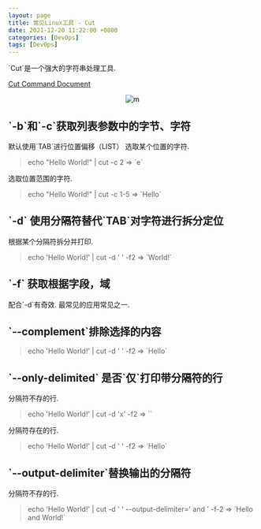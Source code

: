 ```yaml
---
layout: page
title: 常见Linux工具 - Cut
date: 2021-12-20 11:22:00 +0800
categories: [DevOps]
tags: [DevOps]
---
```


\`Cut\`是一个强大的字符串处理工具.

[Cut Command Document](https://linuxize.com/post/linux-cut-command/)

<div align="center"><img src="{{site.baseurl}}images/{{page.date | date: "%Y-%m"}}/2.png" alt="m"/></div>

## \`-b\`和\`-c\`获取列表参数中的字节、字符

默认使用\`TAB\`进行位置偏移（LIST）
选取某个位置的字符. 
>echo "Hello World!" | cut -c 2 => \`e\`

选取位置范围的字符. 
>echo "Hello World!" | cut -c 1-5 => \`Hello\`


## **\`-d\`** 使用分隔符替代\`TAB\`对字符进行拆分定位


根据某个分隔符拆分并打印. 
>echo 'Hello World!' | cut -d ' ' -f2 => \`World!\`

## **\`-f\`** 获取根据字段，域

配合\`-d\`有奇效. 最常见的应用常见之一.


## \`--complement\`排除选择的内容

>echo 'Hello World!' | cut -d ' ' -f2 => \`Hello\`

## \`--only-delimited\` 是否\`仅\`打印带分隔符的行

分隔符不存的行. 
> echo 'Hello World!' | cut -d 'x' -f2 => \`\`
> 
分隔符存在的行. 
>echo 'Hello World!' | cut -d ' ' -f2 => \`Hello\`

## \`--output-delimiter\`替换输出的分隔符

分隔符不存的行. 

> echo 'Hello World!' | cut -d ' ' --output-delimiter=' and ' -f-2 => \`Hello and World!\`

